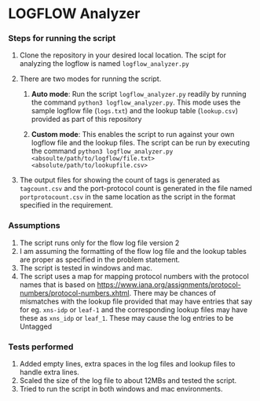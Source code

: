 # LOGFLOW Analyzer

### Steps for running the script

1. Clone the repository in your desired local location. The scipt for analyzing the logflow is named `logflow_analyzer.py`
2. There are two modes for running the script.
    1. **Auto mode**: Run the script `logflow_analyzer.py` readily by running the command
                   `python3 logflow_analyzer.py`. This mode uses the sample logflow file (`logs.txt`) and the lookup table (`lookup.csv`) provided as part of this repository
    
    2. **Custom mode**: This enables the script to run against your own logflow file and the lookup files. The script can be run by executing the command `python3 logflow_analyzer.py <absoulte/path/to/logflow/file.txt> <absolute/path/to/lookupfile.csv>`

3. The output files for showing the count of tags is generated as `tagcount.csv` and the port-protocol count is generated in the file named `portprotocount.csv` in the same location as the script in the format specified in the requirement.

### Assumptions

1. The script runs only for the flow log file version 2
2. I am assuming the formatting of the flow log file and the lookup tables are proper as specified in the problem statement.
3. The script is tested in windows and mac.
4. The script uses a map for mapping protocol numbers with the protocol names that is based on https://www.iana.org/assignments/protocol-numbers/protocol-numbers.xhtml.
There may be chances of mismatches with the lookup file provided that may have entries that say for eg. `xns-idp` or `leaf-1` and the corresponding lookup files may have these as `xns_idp` or `leaf_1`. These may cause the log entries to be Untagged

### Tests performed

1. Added empty lines, extra spaces in the log files and lookup files to handle extra lines.
2. Scaled the size of the log file to about 12MBs and tested the script.
3. Tried to run the script in both windows and mac environments.